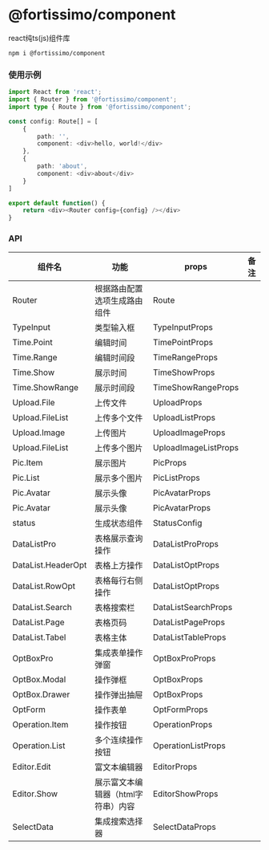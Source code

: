 # @fortissimo/component

react纯ts(js)组件库

```shell script
npm i @fortissimo/component
```

### 使用示例

```typescript
import React from 'react';
import { Router } from '@fortissimo/component';
import type { Route } from '@fortissimo/component';

const config: Route[] = [
    {
        path: '',
        component: <div>hello, world!</div>
    },
    {
        path: 'about',
        component: <div>about</div>
    }
]

export default function() {
    return <div><Router config={config} /></div>
}
```

### API

|组件名|功能|props|备注|
|---|---|---|---|
|Router|根据路由配置选项生成路由组件|Route|
|TypeInput|类型输入框|TypeInputProps|
|Time.Point|编辑时间|TimePointProps|
|Time.Range|编辑时间段|TimeRangeProps|
|Time.Show|展示时间|TimeShowProps|
|Time.ShowRange|展示时间段|TimeShowRangeProps|
|Upload.File|上传文件|UploadProps|
|Upload.FileList|上传多个文件|UploadListProps|
|Upload.Image|上传图片|UploadImageProps|
|Upload.FileList|上传多个图片|UploadImageListProps|
|Pic.Item|展示图片|PicProps|
|Pic.List|展示多个图片|PicListProps|
|Pic.Avatar|展示头像|PicAvatarProps|
|Pic.Avatar|展示头像|PicAvatarProps|
|status|生成状态组件|StatusConfig|
|DataListPro|表格展示查询操作|DataListProProps|
|DataList.HeaderOpt|表格上方操作|DataListOptProps|
|DataList.RowOpt|表格每行右侧操作|DataListOptProps|
|DataList.Search|表格搜索栏|DataListSearchProps|
|DataList.Page|表格页码|DataListPageProps|
|DataList.Tabel|表格主体|DataListTableProps|
|OptBoxPro|集成表单操作弹窗|OptBoxProProps|
|OptBox.Modal|操作弹框|OptBoxProps|
|OptBox.Drawer|操作弹出抽屉|OptBoxProps|
|OptForm|操作表单|OptFormProps|
|Operation.Item|操作按钮|OperationProps|
|Operation.List|多个连续操作按钮|OperationListProps|
|Editor.Edit|富文本编辑器|EditorProps|
|Editor.Show|展示富文本编辑器（html字符串）内容|EditorShowProps|
|SelectData|集成搜索选择器|SelectDataProps|
